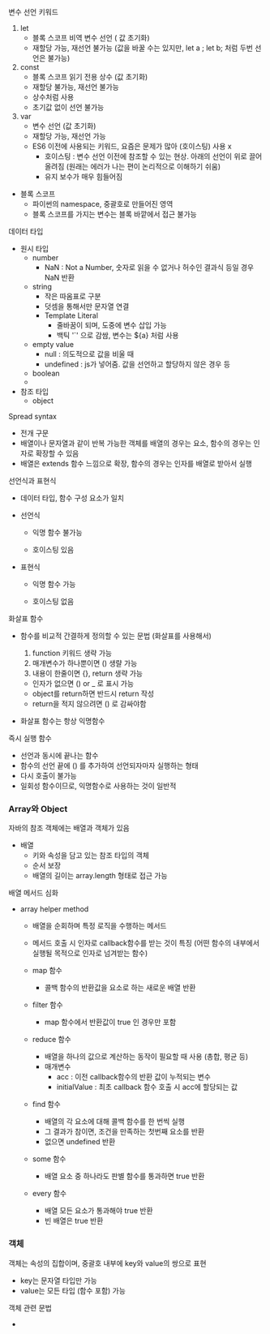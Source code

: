 변수 선언 키워드

1. let
   - 블록 스코프 비역 변수 선언 ( 값 초기화)
   - 재할당 가능, 재선언 불가능 (값을 바꿀 수는 있지만, let a ; let b; 처럼 두번 선언은 불가능)
2. const
   - 블록 스코프 읽기 전용 상수 (값 초기화)
   - 재할당 불가능, 재선언 불가능
   - 상수처럼 사용
   - 초기값 없이 선언 불가능
3. var
   - 변수 선언 (값 초기화)
   - 재할당 가능, 재선언 가능
   - ES6 이전에 사용되는 키워드, 요즘은 문제가 많아 (호이스팅) 사용 x
     - 호이스팅 : 변수 선언 이전에 참조할 수 있는 현상. 아래의 선언이 위로 끌어올려짐 (원래는 에러가 나는 편이 논리적으로 이해하기 쉬움)
     - 유지 보수가 매우 힘들어짐

- 블록 스코프
  - 파이썬의 namespace, 중괄호로 만들어진 영역
  - 블록 스코프를 가지는 변수는 블록 바깥에서 접근 불가능





데이터 타입

- 원시 타입
  - number
    - NaN : Not a Number, 숫자로 읽을 수 없거나 허수인 결과식 등일 경우 NaN 반환
  - string
    - 작은 따옴표로 구분
    - 덧셈을 통해서만 문자열 연결
    - Template Literal
      - 줄바꿈이 되며, 도중에 변수 삽입 가능
      - 백틱 '`' 으로 감쌈, 변수는 ${a} 처럼 사용
  - empty value
    - null : 의도적으로 값을 비울 때
    - undefined : js가 넣어줌. 값을 선언하고 할당하지 않은 경우 등
  - boolean
  - 
- 참조 타입
  - object





Spread syntax

- 전개 구문
- 배열이나 문자열과 같이 반복 가능한 객체를 배열의 경우는 요소, 함수의 경우는 인자로 확장할 수 있음
- 배열은 extends 함수 느낌으로 확장, 함수의 경우는 인자를 배열로 받아서 실행



선언식과 표현식

- 데이터 타입, 함수 구성 요소가 일치

- 선언식

  - 익명 함수 불가능

  - 호이스팅 있음



- 표현식

  - 익명 함수 가능

  - 호이스팅 없음





화살표 함수

- 함수를 비교적 간결하게 정의할 수 있는 문법 (화살표를 사용해서)

  1. function 키워드 생략 가능
  2. 매개변수가 하나뿐이면 () 생랼 가능
  3. 내용이 한줄이면 {}, return 생략 가능 

  - 인자가 없으면 ()  or _ 로 표시 가능
  - object를 return하면 반드시 return 작성
  - return을 적지 않으려면 () 로 감싸야함

- 화살표 함수는 항상 익명함수



즉시 실행 함수

- 선언과 동시에 끝나는 함수
- 함수의 선언 끝에 () 를 추가하여 선언되자마자 실행하는 형태
- 다시 호출이 불가능
- 일회성 함수이므로, 익명함수로 사용하는 것이 일반적





### Array와 Object

자바의 참조 객체에는 배열과 객체가 있음

- 배열
  - 키와 속성을 담고 있는 참조 타입의 객체
  - 순서 보장
  - 배열의 길이는 array.length 형태로 접근 가능

배열 메서드 심화

- array helper method

  - 배열을 순회하며 특정 로직을 수행하는 메서드
  - 메서드 호출 시 인자로 callback함수를 받는 것이 특징 (어떤 함수의 내부에서 실행될 목적으로 인자로 넘겨받는 함수)

  - map 함수

    - 콜백 함수의 반환값을 요소로 하는 새로운 배열 반환

  - filter 함수

    - map 함수에서 반환값이 true 인 경우만 포함

  - reduce 함수

    - 배열을 하나의 값으로 계산하는 동작이 필요할 때 사용 (총합, 평균 등)
    - 매개변수
      - acc : 이전 callback함수의 반환 값이 누적되는 변수
      - initialValue :  최초 callback 함수 호출 시 acc에 할당되는 값

  - find 함수

    - 배열의 각 요소에 대해 콜백 함수를 한 번씩 실행
    - 그 결과가 참이면, 조건을 만족하는 첫번째 요소를 반환
    - 없으면 undefined 반환

  - some 함수

    - 배열 요소 중 하나라도 판별 함수를 통과하면 true 반환

  - every 함수

    - 배열 모든 요소가 통과해야 true 반환
    - 빈 배열은 true 반환

    

### 객체

객체는 속성의 집합이며, 중괄호 내부에 key와 value의 쌍으로 표현

- key는 문자열 타입만 가능
- value는 모든 타입 (함수 포함) 가능



객체 관련 문법

- 
